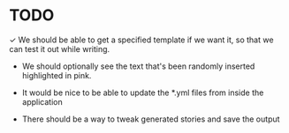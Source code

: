 TODO
===========

✓ We should be able to get a specified template if we want it, so that we can test it out while writing.

* We should optionally see the text that's been randomly inserted highlighted in pink.

* It would be nice to be able to update the *.yml files from inside the application

* There should be a way to tweak generated stories and save the output
